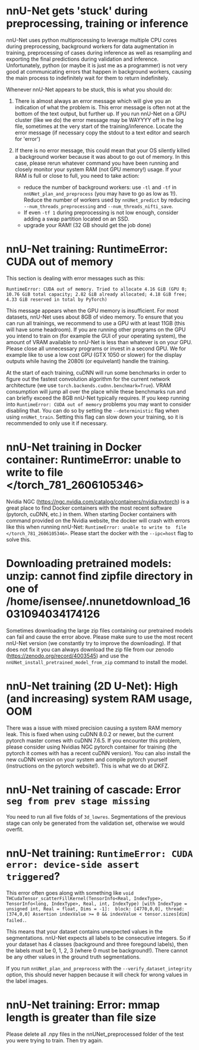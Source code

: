 # nnU-Net gets 'stuck' during preprocessing, training or inference
nnU-Net uses python multiprocessing to leverage multiple CPU cores during preprocessing, background workers for data 
augmentation in training, preprocessing of cases during inference as well as resampling and exporting the final 
predictions during validation and inference. Unfortunately, python (or maybe it is just me as a programmer) is not 
very good at communicating errors that happen in background workers, causing the main process to indefinitely wait for 
them to return indefinitely.

Whenever nnU-Net appears to be stuck, this is what you should do:

1) There is almost always an error message which will give you an indication of what the problem is. This error message 
is often not at the bottom of the text output, but further up. If you run nnU-Net on a GPU cluster (like we do) the 
error message may be WAYYYY off in the log file, sometimes at the very start of the training/inference. Locate the 
error message (if necessary copy the stdout to a text editor and search for 'error')

2) If there is no error message, this could mean that your OS silently killed a background worker because it was about 
to go out of memory. In this case, please rerun whatever command you have been running and closely monitor your system 
RAM (not GPU memory!) usage. If your RAM is full or close to full, you need to take action:
   - reduce the number of background workers: use `-tl` and `-tf` in `nnUNet_plan_and_preprocess` (you may have to 
   go as low as 1!). Reduce the number of workers used by `nnUNet_predict` by reducing `--num_threads_preprocessing` and 
   `--num_threads_nifti_save`.
   - If even `-tf 1` during preprocessing is not low enough, consider adding a swap partition located on an SSD.
   - upgrade your RAM! (32 GB should get the job done)


# nnU-Net training: RuntimeError: CUDA out of memory

This section is dealing with error messages such as this:

```
RuntimeError: CUDA out of memory. Tried to allocate 4.16 GiB (GPU 0; 10.76 GiB total capacity; 2.82 GiB already allocated; 4.18 GiB free; 4.33 GiB reserved in total by PyTorch)
```

This message appears when the GPU memory is insufficient. For most datasets, nnU-Net uses about 8GB of video memory. 
To ensure that you can run all trainings, we recommend to use a GPU with at least 11GB (this will have some headroom).
If you are running other programs on the GPU you intend to train on (for example the GUI of your operating system), 
the amount of VRAM available to nnU-Net is less than whatever is on your GPU. Please close all unnecessary programs or 
invest in a second GPU. We for example like to use a low cost GPU (GTX 1050 or slower) for the display outputs while 
having the 2080ti (or equivelant) handle the training.

At the start of each training, cuDNN will run some benchmarks in order to figure out the fastest convolution algorithm 
for the current network architecture (we use `torch.backends.cudnn.benchmark=True`). VRAM consumption will jump all over
the place while these benchmarks run and can briefly exceed the 8GB nnU-Net typically requires. If you keep running into
 `RuntimeError: CUDA out of memory` problems you may want to consider disabling that. You can do so by setting the 
 `--deterministic` flag when using `nnUNet_train`. Setting this flag can slow down your training, so it is recommended 
 to only use it if necessary.
 
# nnU-Net training in Docker container: RuntimeError: unable to write to file </torch_781_2606105346>

Nvidia NGC (https://ngc.nvidia.com/catalog/containers/nvidia:pytorch) is a great place to find Docker containers with 
the most recent software (pytorch, cuDNN, etc.) in them. When starting Docker containers with command provided on the 
Nvidia website, the docker will crash with errors like this when running nnU-Net: `RuntimeError: unable to write to 
file </torch_781_2606105346>`. Please start the docker with the `--ipc=host` flag to solve this.

# Downloading pretrained models: unzip: cannot find zipfile directory in one of /home/isensee/.nnunetdownload_16031094034174126

Sometimes downloading the large zip files containing our pretrained models can fail and cause the error above. Please 
make sure to use the most recent nnU-Net version (we constantly try to improve the downloading). If that does not fix it
you can always download the zip file from our zenodo (https://zenodo.org/record/4003545) and use the 
`nnUNet_install_pretrained_model_from_zip` command to install the model.

# nnU-Net training (2D U-Net): High (and increasing) system RAM usage, OOM

There was a issue with mixed precision causing a system RAM memory leak. This is fixed when using cuDNN 8.0.2 or newer, 
but the current pytorch master comes with cuDNN 7.6.5. If you encounter this problem, please consider using Nvidias NGC 
pytorch container for training (the pytorch it comes with has a recent cuDNN version). You can also install the new 
cuDNN version on your system and compile pytorch yourself (instructions on the pytorch website!). This is what we do at DKFZ.


# nnU-Net training of cascade: Error `seg from prev stage missing` 
You need to run all five folds of `3d_lowres`. Segmentations of the previous stage can only be generated from the 
validation set, otherwise we would overfit.

# nnU-Net training: `RuntimeError: CUDA error: device-side assert triggered`?
This error often goes along with something like `void THCudaTensor_scatterFillKernel(TensorInfo<Real, IndexType>, 
TensorInfo<long, IndexType>, Real, int, IndexType) [with IndexType = unsigned int, Real = float, Dims = -1]: 
block: [4770,0,0], thread: [374,0,0] Assertion indexValue >= 0 && indexValue < tensor.sizes[dim] failed.`.

This means that your dataset contains unexpected values in the segmentations. nnU-Net expects all labels to be 
consecutive integers. So if your dataset has 4 classes (background and three foregound labels), then the labels 
must be 0, 1, 2, 3 (where 0 must be background!). There cannot be any other values in the ground truth segmentations.

If you run `nnUNet_plan_and_preprocess` with the `--verify_dataset_integrity` option, this should never happen because 
it will check for wrong values in the label images.

# nnU-Net training: Error: mmap length is greater than file size
Please delete all .npy files in the nnUNet_preprocessed folder of the test you were trying to train. Then try again.
